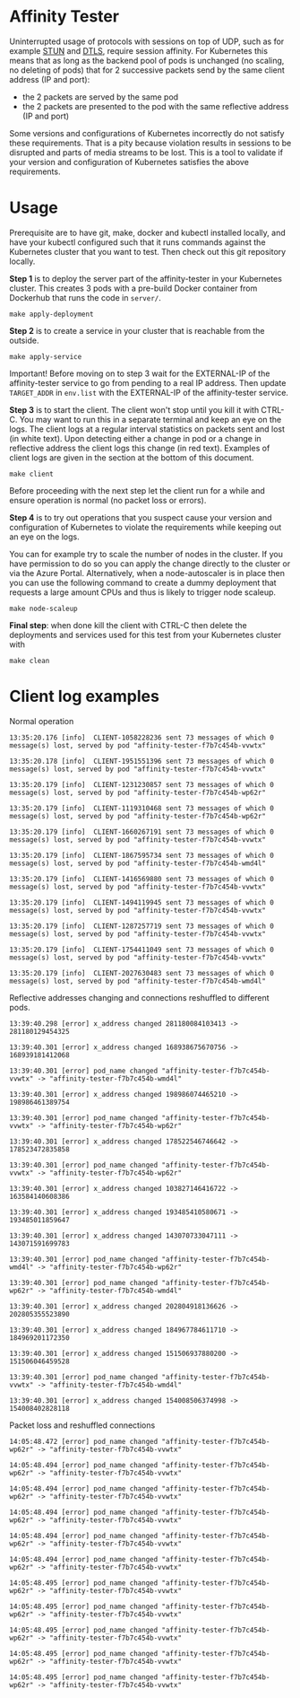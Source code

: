 # Affinity Tester

Uninterrupted usage of protocols with sessions on top of UDP, such as for example
[STUN](https://en.wikipedia.org/wiki/STUN)
and
[DTLS](https://en.wikipedia.org/wiki/Datagram_Transport_Layer_Security),
require session affinity.
For Kubernetes this means that as long as the backend pool of pods is unchanged (no scaling, no deleting of pods)
that for 2 successive packets send by the same client address (IP and port):

 - the 2 packets are served by the same pod
 - the 2 packets are presented to the pod with the same reflective address (IP and port)

Some versions and configurations of Kubernetes incorrectly do not satisfy these requirements.
That is a pity because violation results in sessions to be disrupted and parts of media streams to be lost.
This is a tool to validate if your version and configuration of Kubernetes satisfies the above requirements.

# Usage

Prerequisite are to have git, make, docker and kubectl installed locally, and have
your kubectl configured such that it runs commands against the Kubernetes
cluster that you want to test. Then check out this git repository locally.

**Step 1** is to deploy the server part of the affinity-tester in your Kubernetes cluster. 
This creates 3 pods with a pre-build Docker container from Dockerhub that runs the code in `server/`.
```
make apply-deployment
``` 

**Step 2** is to create a service in your cluster that is reachable from the outside.
```
make apply-service
```

Important! Before moving on to step 3 wait for the EXTERNAL-IP of the
affinity-tester service to go from pending to a real IP address.  Then update
`TARGET_ADDR` in `env.list` with the EXTERNAL-IP of the affinity-tester
service.

**Step 3** is to start the client. The client won't stop until you kill it with CTRL-C.
You may want to run this in a separate terminal and keep an eye on the logs.
The client logs at a regular interval statistics on packets sent and lost (in white text).
Upon detecting either a change in pod or a change in reflective address the client logs this change (in red text).
Examples of client logs are given in the section at the bottom of this document.

```
make client
```

Before proceeding with the next step let the client run for a while and ensure operation is normal (no packet loss or errors).

**Step 4** is to try out operations that you suspect cause your version and
configuration of Kubernetes to violate the requirements while keeping out an
eye on the logs.

You can for example try to scale the number of nodes in the cluster.
If you have permission to do so you can apply the change directly to the cluster or via the Azure Portal.
Alternatively, when a node-autoscaler is in place then you can use the following command to create a dummy
deployment that requests a large amount CPUs and thus is likely to trigger node scaleup.
```
make node-scaleup
```

**Final step**: when done kill the client with CTRL-C then delete the deployments and services used for this test
from your Kubernetes cluster with

```
make clean
```


# Client log examples


Normal operation
```
13:35:20.176 [info]  CLIENT-1058228236 sent 73 messages of which 0 message(s) lost, served by pod "affinity-tester-f7b7c454b-vvwtx"
 
13:35:20.178 [info]  CLIENT-1951551396 sent 73 messages of which 0 message(s) lost, served by pod "affinity-tester-f7b7c454b-vvwtx"
 
13:35:20.179 [info]  CLIENT-1231230857 sent 73 messages of which 0 message(s) lost, served by pod "affinity-tester-f7b7c454b-wp62r"

13:35:20.179 [info]  CLIENT-1119310468 sent 73 messages of which 0 message(s) lost, served by pod "affinity-tester-f7b7c454b-wp62r"

13:35:20.179 [info]  CLIENT-1660267191 sent 73 messages of which 0 message(s) lost, served by pod "affinity-tester-f7b7c454b-vvwtx"

13:35:20.179 [info]  CLIENT-1867595734 sent 73 messages of which 0 message(s) lost, served by pod "affinity-tester-f7b7c454b-wmd4l"

13:35:20.179 [info]  CLIENT-1416569880 sent 73 messages of which 0 message(s) lost, served by pod "affinity-tester-f7b7c454b-vvwtx"

13:35:20.179 [info]  CLIENT-1494119945 sent 73 messages of which 0 message(s) lost, served by pod "affinity-tester-f7b7c454b-vvwtx"

13:35:20.179 [info]  CLIENT-1287257719 sent 73 messages of which 0 message(s) lost, served by pod "affinity-tester-f7b7c454b-vvwtx"

13:35:20.179 [info]  CLIENT-1754411049 sent 73 messages of which 0 message(s) lost, served by pod "affinity-tester-f7b7c454b-vvwtx"

13:35:20.179 [info]  CLIENT-2027630483 sent 73 messages of which 0 message(s) lost, served by pod "affinity-tester-f7b7c454b-wmd4l"
````

Reflective addresses changing and connections reshuffled to different pods.
```
13:39:40.298 [error] x_address changed 281180084103413 -> 281180129454325
 
13:39:40.301 [error] x_address changed 168938675670756 -> 168939181412068
 
13:39:40.301 [error] pod_name changed "affinity-tester-f7b7c454b-vvwtx" -> "affinity-tester-f7b7c454b-wmd4l"

13:39:40.301 [error] x_address changed 198986074465210 -> 198986461389754

13:39:40.301 [error] pod_name changed "affinity-tester-f7b7c454b-vvwtx" -> "affinity-tester-f7b7c454b-wp62r"

13:39:40.301 [error] x_address changed 178522546746642 -> 178523472835858
 
13:39:40.301 [error] pod_name changed "affinity-tester-f7b7c454b-vvwtx" -> "affinity-tester-f7b7c454b-wp62r"
 
13:39:40.301 [error] x_address changed 103827146416722 -> 163584140608386

13:39:40.301 [error] x_address changed 193485410580671 -> 193485011859647

13:39:40.301 [error] x_address changed 143070733047111 -> 143071591699783

13:39:40.301 [error] pod_name changed "affinity-tester-f7b7c454b-wmd4l" -> "affinity-tester-f7b7c454b-wp62r"

13:39:40.301 [error] pod_name changed "affinity-tester-f7b7c454b-wp62r" -> "affinity-tester-f7b7c454b-wmd4l"

13:39:40.301 [error] x_address changed 202804918136626 -> 202805355523890

13:39:40.301 [error] x_address changed 184967784611710 -> 184969201172350

13:39:40.301 [error] x_address changed 151506937880200 -> 151506046459528
 
13:39:40.301 [error] pod_name changed "affinity-tester-f7b7c454b-vvwtx" -> "affinity-tester-f7b7c454b-wmd4l"

13:39:40.301 [error] x_address changed 154008506374998 -> 154008402828118
```

Packet loss and reshuffled connections
```
14:05:48.472 [error] pod_name changed "affinity-tester-f7b7c454b-wp62r" -> "affinity-tester-f7b7c454b-vvwtx"
 
14:05:48.494 [error] pod_name changed "affinity-tester-f7b7c454b-wp62r" -> "affinity-tester-f7b7c454b-vvwtx"
 
14:05:48.494 [error] pod_name changed "affinity-tester-f7b7c454b-wp62r" -> "affinity-tester-f7b7c454b-vvwtx"

14:05:48.494 [error] pod_name changed "affinity-tester-f7b7c454b-wp62r" -> "affinity-tester-f7b7c454b-vvwtx"

14:05:48.494 [error] pod_name changed "affinity-tester-f7b7c454b-wp62r" -> "affinity-tester-f7b7c454b-vvwtx"

14:05:48.494 [error] pod_name changed "affinity-tester-f7b7c454b-wp62r" -> "affinity-tester-f7b7c454b-vvwtx"
 
14:05:48.495 [error] pod_name changed "affinity-tester-f7b7c454b-wp62r" -> "affinity-tester-f7b7c454b-vvwtx"

14:05:48.495 [error] pod_name changed "affinity-tester-f7b7c454b-wp62r" -> "affinity-tester-f7b7c454b-vvwtx"

14:05:48.495 [error] pod_name changed "affinity-tester-f7b7c454b-wp62r" -> "affinity-tester-f7b7c454b-vvwtx"

14:05:48.495 [error] pod_name changed "affinity-tester-f7b7c454b-wp62r" -> "affinity-tester-f7b7c454b-vvwtx"
 
14:05:48.495 [error] pod_name changed "affinity-tester-f7b7c454b-wp62r" -> "affinity-tester-f7b7c454b-vvwtx"
```
